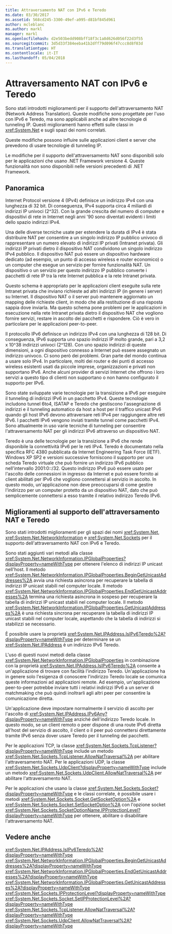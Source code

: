 ```yaml
---
title: Attraversamento NAT con IPv6 e Teredo
ms.date: 03/30/2017
ms.assetid: 568cd245-3300-49ef-a995-d81bf845d961
author: mcleblanc
ms.author: markl
manager: markl
ms.openlocfilehash: d2e503bedd908bff18f3c1a8d626d056f22d3f55
ms.sourcegitcommit: 3d5d33f384eeba41b2dff79d096f47ccc8d8f03d
ms.translationtype: HT
ms.contentlocale: it-IT
ms.lasthandoff: 05/04/2018
---
```

# <a name="nat-traversal-using-ipv6-and-teredo"></a>Attraversamento NAT con IPv6 e Teredo
Sono stati introdotti miglioramenti per il supporto dell'attraversamento NAT (Network Address Translation). Queste modifiche sono progettate per l'uso con IPv6 e Teredo, ma sono applicabili anche ad altre tecnologie di tunneling IP. Questi miglioramenti hanno effetti sulle classi in <xref:System.Net> e sugli spazi dei nomi correlati.  
  
 Queste modifiche possono influire sulle applicazioni client e server che prevedono di usare tecnologie di tunneling IP.  
  
 Le modifiche per il supporto dell'attraversamento NAT sono disponibili solo per le applicazioni che usano .NET Framework versione 4. Queste funzionalità non sono disponibili nelle versioni precedenti di .NET Framework.  
  
## <a name="overview"></a>Panoramica  
 Internet Protocol versione 4 (IPv4) definisce un indirizzo IPv4 con una lunghezza di 32 bit. Di conseguenza, IPv4 supporta circa 4 miliardi di indirizzi IP univoci (2^32). Con la grande crescita del numero di computer e dispositivi di rete in Internet negli anni '90 sono diventati evidenti i limiti dello spazio indirizzi IPv4.  
  
 Una delle diverse tecniche usate per estendere la durata di IPv4 è stata distribuire NAT per consentire a un singolo indirizzo IP pubblico univoco di rappresentare un numero elevato di indirizzi IP privati (Intranet privata). Gli indirizzi IP privati dietro il dispositivo NAT condividono un singolo indirizzo IPv4 pubblico. Il dispositivo NAT può essere un dispositivo hardware dedicato (ad esempio, un punto di accesso wireless e router economico) o un computer che esegue un servizio per fornire funzionalità NAT. Un dispositivo o un servizio per questo indirizzo IP pubblico converte i pacchetti di rete IP tra la rete Internet pubblica e la rete Intranet privata.  
  
 Questo schema è appropriato per le applicazioni client eseguite sulla rete Intranet privata che inviano richieste ad altri indirizzi IP (in genere i server) su Internet. Il dispositivo NAT o il server può mantenere aggiornato un mapping delle richieste client, in modo che alla restituzione di una risposta sappia dove inviarla. Ma questo schema pone problemi per le applicazioni in esecuzione nella rete Intranet privata dietro il dispositivo NAT che vogliono fornire servizi, restare in ascolto dei pacchetti e rispondere. Ciò è vero in particolare per le applicazioni peer-to-peer.  
  
 Il protocollo IPv6 definisce un indirizzo IPv4 con una lunghezza di 128 bit. Di conseguenza, IPv6 supporta uno spazio indirizzi IP molto grande, pari a 3,2 x 10^38 indirizzi univoci (2^128). Con uno spazio indirizzi di queste dimensioni, a ogni dispositivo connesso a Internet può essere assegnato un indirizzo univoco. Ci sono però dei problemi. Gran parte del mondo continua a usare solo IPv4. In particolare, molti dei router e dei punti di accesso wireless esistenti usati da piccole imprese, organizzazioni e privati non supportano IPv6. Anche alcuni provider di servizi Internet che offrono i loro servizi a questo tipo di clienti non supportano o non hanno configurato il supporto per IPv6.  
  
 Sono state sviluppate varie tecnologie per la transizione a IPv6 per eseguire il tunneling di indirizzi IPv6 in un pacchetto IPv4. Queste tecnologie includono tunnel 6to4, ISATAP e Teredo che gestiscono l'assegnazione di indirizzi e il tunneling automatico da host a host per il traffico unicast IPv6 quando gli host IPv6 devono attraversare reti IPv4 per raggiungere altre reti IPv6. I pacchetti IPv6 vengono inviati tramite tunnel come pacchetti IPv4. Sono attualmente in uso varie tecniche di tunneling per consentire l'attraversamento NAT per gli indirizzi IPv6 attraverso un dispositivo NAT.  
  
 Teredo è una delle tecnologie per la transizione a IPv6 che rende disponibile la connettività IPv6 per le reti IPv4. Teredo è documentato nella specifica RFC 4380 pubblicata da Internet Engineering Task Force (IETF). Windows XP SP2 e versioni successive forniscono il supporto per una scheda Teredo virtuale che può fornire un indirizzo IPv6 pubblico nell'intervallo 2001:0::/32. Questo indirizzo IPv6 può essere usato per l'ascolto delle connessioni in ingresso da Internet e può essere fornito ai client abilitati per IPv6 che vogliono connettersi al servizio in ascolto. In questo modo, un'applicazione non deve preoccuparsi di come gestire l'indirizzo per un computer protetto da un dispositivo NAT, dato che può semplicemente connettersi a esso tramite il relativo indirizzo Teredo IPv6.  
  
## <a name="enhancements-to-support-nat-traversal-and-teredo"></a>Miglioramenti al supporto dell'attraversamento NAT e Teredo  
 Sono stati introdotti miglioramenti per gli spazi dei nomi <xref:System.Net>, <xref:System.Net.NetworkInformation> e <xref:System.Net.Sockets> per il supporto dell'attraversamento NAT con IPv6 e Teredo.  
  
 Sono stati aggiunti vari metodi alla classe <xref:System.Net.NetworkInformation.IPGlobalProperties?displayProperty=nameWithType> per ottenere l'elenco di indirizzi IP unicast nell'host. Il metodo <xref:System.Net.NetworkInformation.IPGlobalProperties.BeginGetUnicastAddresses%2A> avvia una richiesta asincrona per recuperare la tabella di indirizzi IP unicast stabili nel computer locale. Il metodo <xref:System.Net.NetworkInformation.IPGlobalProperties.EndGetUnicastAddresses%2A> termina una richiesta asincrona in sospeso per recuperare la tabella di indirizzi IP unicast stabili nel computer locale. Il metodo <xref:System.Net.NetworkInformation.IPGlobalProperties.GetUnicastAddresses%2A> è una richiesta sincrona per recuperare la tabella di indirizzi IP unicast stabili nel computer locale, aspettando che la tabella di indirizzi si stabilizzi se necessario.  
  
 È possibile usare la proprietà <xref:System.Net.IPAddress.IsIPv6Teredo%2A?displayProperty=nameWithType> per determinare se un <xref:System.Net.IPAddress> è un indirizzo IPv6 Teredo.  
  
 L'uso di questi nuovi metodi della classe <xref:System.Net.NetworkInformation.IPGlobalProperties> in combinazione con la proprietà <xref:System.Net.IPAddress.IsIPv6Teredo%2A> consente a un'applicazione di trovare con facilità l'indirizzo Teredo. Un'applicazione ha in genere solo l'esigenza di conoscere l'indirizzo Teredo locale se comunica queste informazioni ad applicazioni remote. Ad esempio, un'applicazione peer-to-peer potrebbe inviare tutti i relativi indirizzi IPv6 a un server di matchmaking che può quindi inoltrarli agli altri peer per consentire la comunicazione diretta.  
  
 Un'applicazione deve impostare normalmente il servizio di ascolto per l'ascolto di <xref:System.Net.IPAddress.IPv6Any?displayProperty=nameWithType> anziché dell'indirizzo Teredo locale. In questo modo, se un client remoto o peer dispone di una route IPv6 diretta all'host del servizio di ascolto, il client o il peer può connettersi direttamente tramite IPv6 senza dover usare Teredo per il tunneling dei pacchetti.  
  
 Per le applicazioni TCP, la classe <xref:System.Net.Sockets.TcpListener?displayProperty=nameWithType> include un metodo <xref:System.Net.Sockets.TcpListener.AllowNatTraversal%2A> per abilitare l'attraversamento NAT. Per le applicazioni UDP, la classe <xref:System.Net.Sockets.UdpClient?displayProperty=nameWithType> include un metodo <xref:System.Net.Sockets.UdpClient.AllowNatTraversal%2A> per abilitare l'attraversamento NAT.  
  
 Per le applicazioni che usano la classe <xref:System.Net.Sockets.Socket?displayProperty=nameWithType> e le classi correlate, è possibile usare i metodi <xref:System.Net.Sockets.Socket.GetSocketOption%2A> e <xref:System.Net.Sockets.Socket.SetSocketOption%2A> con l'opzione socket <xref:System.Net.Sockets.SocketOptionName.IPProtectionLevel?displayProperty=nameWithType> per ottenere, abilitare o disabilitare l'attraversamento NAT.  
  
## <a name="see-also"></a>Vedere anche  
 <xref:System.Net.IPAddress.IsIPv6Teredo%2A?displayProperty=nameWithType>  
 <xref:System.Net.NetworkInformation.IPGlobalProperties.BeginGetUnicastAddresses%2A?displayProperty=nameWithType>  
 <xref:System.Net.NetworkInformation.IPGlobalProperties.EndGetUnicastAddresses%2A?displayProperty=nameWithType>  
 <xref:System.Net.NetworkInformation.IPGlobalProperties.GetUnicastAddresses%2A?displayProperty=nameWithType>  
 <xref:System.Net.Sockets.IPProtectionLevel?displayProperty=nameWithType>  
 <xref:System.Net.Sockets.Socket.SetIPProtectionLevel%2A?displayProperty=nameWithType>  
 <xref:System.Net.Sockets.TcpListener.AllowNatTraversal%2A?displayProperty=nameWithType>  
 <xref:System.Net.Sockets.UdpClient.AllowNatTraversal%2A?displayProperty=nameWithType>
